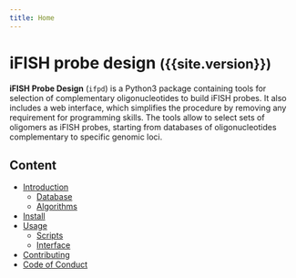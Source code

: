 ```yaml
---
title: Home
---
```


# iFISH probe design <small>({{site.version}})</small>

**iFISH Probe Design** (`ifpd`) is a Python3 package containing tools for selection of complementary oligonucleotides to build iFISH probes. It also includes a web interface, which simplifies the procedure by removing any requirement for programming skills. The tools allow to select sets of oligomers as iFISH probes, starting from databases of oligonucleotides complementary to specific genomic loci.

## Content

<style>li>ul, li>ol {margin-bottom: 0;}</style>

* [Introduction]({{site.baseurl}}/introduction)
    - [Database]({{site.baseurl}}/database)
    - [Algorithms]({{site.baseurl}}/algorithms)
* [Install]({{site.baseurl}}/install)
* [Usage]({{site.baseurl}}/usage)
    - [Scripts]({{site.baseurl}}/scripts)
    - [Interface]({{site.baseurl}}/interface)
* [Contributing]({{site.baseurl}}/contributing)
* [Code of Conduct]({{site.baseurl}}/code_of_conduct)

